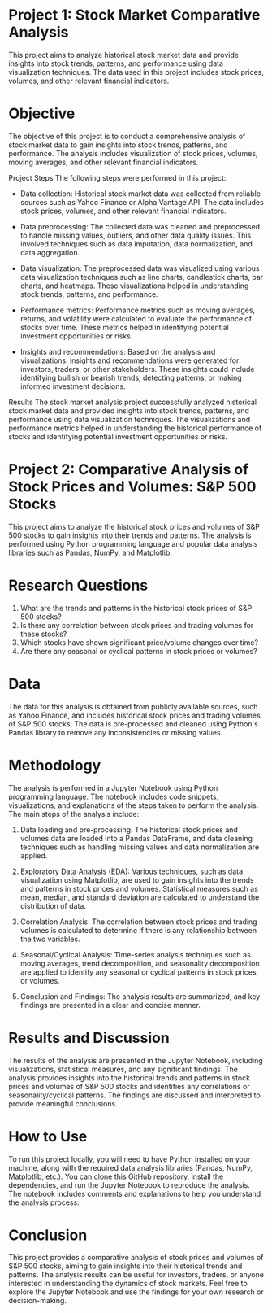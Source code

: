 # Project 1: Stock Market Comparative Analysis
This project aims to analyze historical stock market data and provide insights into stock trends, patterns, and performance using data visualization techniques. The data used in this project includes stock prices, volumes, and other relevant financial indicators.

# Objective
The objective of this project is to conduct a comprehensive analysis of stock market data to gain insights into stock trends, patterns, and performance. The analysis includes visualization of stock prices, volumes, moving averages, and other relevant financial indicators.

Project Steps
The following steps were performed in this project:

* Data collection: Historical stock market data was collected from reliable sources such as Yahoo Finance or Alpha Vantage API. The data includes stock prices, volumes, and other relevant financial indicators.

* Data preprocessing: The collected data was cleaned and preprocessed to handle missing values, outliers, and other data quality issues. This involved techniques such as data imputation, data normalization, and data aggregation.

* Data visualization: The preprocessed data was visualized using various data visualization techniques such as line charts, candlestick charts, bar charts, and heatmaps. These visualizations helped in understanding stock trends, patterns, and performance.

* Performance metrics: Performance metrics such as moving averages, returns, and volatility were calculated to evaluate the performance of stocks over time. These metrics helped in identifying potential investment opportunities or risks.

* Insights and recommendations: Based on the analysis and visualizations, insights and recommendations were generated for investors, traders, or other stakeholders. These insights could include identifying bullish or bearish trends, detecting patterns, or making informed investment decisions.

Results
The stock market analysis project successfully analyzed historical stock market data and provided insights into stock trends, patterns, and performance using data visualization techniques. The visualizations and performance metrics helped in understanding the historical performance of stocks and identifying potential investment opportunities or risks.

# Project 2: Comparative Analysis of Stock Prices and Volumes: S&P 500 Stocks
This project aims to analyze the historical stock prices and volumes of S&P 500 stocks to gain insights into their trends and patterns. The analysis is performed using Python programming language and popular data analysis libraries such as Pandas, NumPy, and Matplotlib.

# Research Questions
1. What are the trends and patterns in the historical stock prices of S&P 500 stocks?
2. Is there any correlation between stock prices and trading volumes for these stocks?
3. Which stocks have shown significant price/volume changes over time?
4. Are there any seasonal or cyclical patterns in stock prices or volumes?

# Data
The data for this analysis is obtained from publicly available sources, such as Yahoo Finance, and includes historical stock prices and trading volumes of S&P 500 stocks. The data is pre-processed and cleaned using Python's Pandas library to remove any inconsistencies or missing values.

# Methodology
The analysis is performed in a Jupyter Notebook using Python programming language. The notebook includes code snippets, visualizations, and explanations of the steps taken to perform the analysis. The main steps of the analysis include:

1. Data loading and pre-processing: The historical stock prices and volumes data are loaded into a Pandas DataFrame, and data cleaning techniques such as handling missing values and data normalization are applied.

2. Exploratory Data Analysis (EDA): Various techniques, such as data visualization using Matplotlib, are used to gain insights into the trends and patterns in stock prices and volumes. Statistical measures such as mean, median, and standard deviation are calculated to understand the distribution of data.

3. Correlation Analysis: The correlation between stock prices and trading volumes is calculated to determine if there is any relationship between the two variables.

4. Seasonal/Cyclical Analysis: Time-series analysis techniques such as moving averages, trend decomposition, and seasonality decomposition are applied to identify any seasonal or cyclical patterns in stock prices or volumes.

5. Conclusion and Findings: The analysis results are summarized, and key findings are presented in a clear and concise manner.

# Results and Discussion
The results of the analysis are presented in the Jupyter Notebook, including visualizations, statistical measures, and any significant findings. The analysis provides insights into the historical trends and patterns in stock prices and volumes of S&P 500 stocks and identifies any correlations or seasonality/cyclical patterns. The findings are discussed and interpreted to provide meaningful conclusions.

# How to Use
To run this project locally, you will need to have Python installed on your machine, along with the required data analysis libraries (Pandas, NumPy, Matplotlib, etc.). You can clone this GitHub repository, install the dependencies, and run the Jupyter Notebook to reproduce the analysis. The notebook includes comments and explanations to help you understand the analysis process.

# Conclusion
This project provides a comparative analysis of stock prices and volumes of S&P 500 stocks, aiming to gain insights into their historical trends and patterns. The analysis results can be useful for investors, traders, or anyone interested in understanding the dynamics of stock markets. Feel free to explore the Jupyter Notebook and use the findings for your own research or decision-making.
